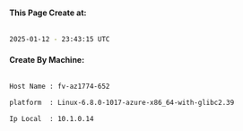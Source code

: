 
   
#### This Page Create at:

```bash

2025-01-12 - 23:43:15 UTC

```

#### Create By Machine:

```bash

Host Name : fv-az1774-652

platform  : Linux-6.8.0-1017-azure-x86_64-with-glibc2.39

Ip Local  : 10.1.0.14

```

